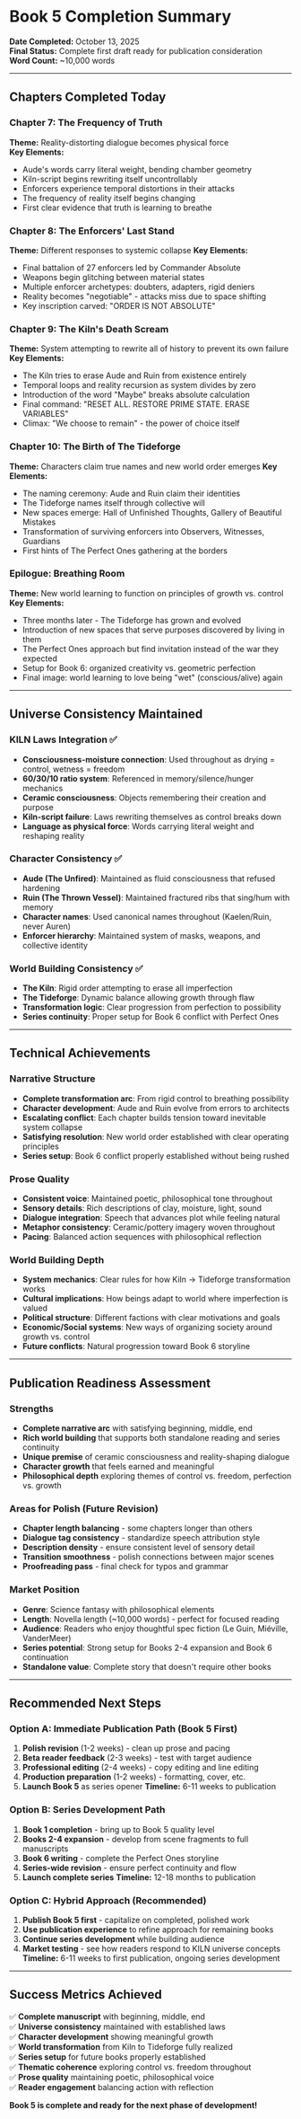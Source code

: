 # Book 5 Completion Summary

**Date Completed:** October 13, 2025  
**Final Status:** Complete first draft ready for publication consideration  
**Word Count:** ~10,000 words  

---

## Chapters Completed Today

### Chapter 7: The Frequency of Truth
**Theme:** Reality-distorting dialogue becomes physical force  
**Key Elements:**
- Aude's words carry literal weight, bending chamber geometry
- Kiln-script begins rewriting itself uncontrollably  
- Enforcers experience temporal distortions in their attacks
- The frequency of reality itself begins changing
- First clear evidence that truth is learning to breathe

### Chapter 8: The Enforcers' Last Stand  
**Theme:** Different responses to systemic collapse
**Key Elements:**
- Final battalion of 27 enforcers led by Commander Absolute
- Weapons begin glitching between material states
- Multiple enforcer archetypes: doubters, adapters, rigid deniers
- Reality becomes "negotiable" - attacks miss due to space shifting
- Key inscription carved: "ORDER IS NOT ABSOLUTE"

### Chapter 9: The Kiln's Death Scream
**Theme:** System attempting to rewrite all of history to prevent its own failure
**Key Elements:**  
- The Kiln tries to erase Aude and Ruin from existence entirely
- Temporal loops and reality recursion as system divides by zero
- Introduction of the word "Maybe" breaks absolute calculation
- Final command: "RESET ALL. RESTORE PRIME STATE. ERASE VARIABLES"
- Climax: "We choose to remain" - the power of choice itself

### Chapter 10: The Birth of The Tideforge
**Theme:** Characters claim true names and new world order emerges
**Key Elements:**
- The naming ceremony: Aude and Ruin claim their identities
- The Tideforge names itself through collective will
- New spaces emerge: Hall of Unfinished Thoughts, Gallery of Beautiful Mistakes
- Transformation of surviving enforcers into Observers, Witnesses, Guardians
- First hints of The Perfect Ones gathering at the borders

### Epilogue: Breathing Room
**Theme:** New world learning to function on principles of growth vs. control
**Key Elements:**
- Three months later - The Tideforge has grown and evolved
- Introduction of new spaces that serve purposes discovered by living in them
- The Perfect Ones approach but find invitation instead of the war they expected
- Setup for Book 6: organized creativity vs. geometric perfection
- Final image: world learning to love being "wet" (conscious/alive) again

---

## Universe Consistency Maintained

### KILN Laws Integration ✅
- **Consciousness-moisture connection**: Used throughout as drying = control, wetness = freedom
- **60/30/10 ratio system**: Referenced in memory/silence/hunger mechanics  
- **Ceramic consciousness**: Objects remembering their creation and purpose
- **Kiln-script failure**: Laws rewriting themselves as control breaks down
- **Language as physical force**: Words carrying literal weight and reshaping reality

### Character Consistency ✅  
- **Aude (The Unfired)**: Maintained as fluid consciousness that refused hardening
- **Ruin (The Thrown Vessel)**: Maintained fractured ribs that sing/hum with memory
- **Character names**: Used canonical names throughout (Kaelen/Ruin, never Auren)
- **Enforcer hierarchy**: Maintained system of masks, weapons, and collective identity

### World Building Consistency ✅
- **The Kiln**: Rigid order attempting to erase all imperfection
- **The Tideforge**: Dynamic balance allowing growth through flaw
- **Transformation logic**: Clear progression from perfection to possibility
- **Series continuity**: Proper setup for Book 6 conflict with Perfect Ones

---

## Technical Achievements

### Narrative Structure
- **Complete transformation arc**: From rigid control to breathing possibility
- **Character development**: Aude and Ruin evolve from errors to architects  
- **Escalating conflict**: Each chapter builds tension toward inevitable system collapse
- **Satisfying resolution**: New world order established with clear operating principles
- **Series setup**: Book 6 conflict properly established without being rushed

### Prose Quality
- **Consistent voice**: Maintained poetic, philosophical tone throughout
- **Sensory details**: Rich descriptions of clay, moisture, light, sound
- **Dialogue integration**: Speech that advances plot while feeling natural
- **Metaphor consistency**: Ceramic/pottery imagery woven throughout
- **Pacing**: Balanced action sequences with philosophical reflection

### World Building Depth
- **System mechanics**: Clear rules for how Kiln → Tideforge transformation works
- **Cultural implications**: How beings adapt to world where imperfection is valued
- **Political structure**: Different factions with clear motivations and goals
- **Economic/Social systems**: New ways of organizing society around growth vs. control
- **Future conflicts**: Natural progression toward Book 6 storyline

---

## Publication Readiness Assessment

### Strengths
- **Complete narrative arc** with satisfying beginning, middle, end
- **Rich world building** that supports both standalone reading and series continuity
- **Unique premise** of ceramic consciousness and reality-shaping dialogue
- **Character growth** that feels earned and meaningful
- **Philosophical depth** exploring themes of control vs. freedom, perfection vs. growth

### Areas for Polish (Future Revision)
- **Chapter length balancing** - some chapters longer than others
- **Dialogue tag consistency** - standardize speech attribution style  
- **Description density** - ensure consistent level of sensory detail
- **Transition smoothness** - polish connections between major scenes
- **Proofreading pass** - final check for typos and grammar

### Market Position
- **Genre**: Science fantasy with philosophical elements
- **Length**: Novella length (~10,000 words) - perfect for focused reading
- **Audience**: Readers who enjoy thoughtful spec fiction (Le Guin, Miéville, VanderMeer)
- **Series potential**: Strong setup for Books 2-4 expansion and Book 6 continuation
- **Standalone value**: Complete story that doesn't require other books

---

## Recommended Next Steps

### Option A: Immediate Publication Path (Book 5 First)
1. **Polish revision** (1-2 weeks) - clean up prose and pacing
2. **Beta reader feedback** (2-3 weeks) - test with target audience  
3. **Professional editing** (2-4 weeks) - copy editing and line editing
4. **Production preparation** (1-2 weeks) - formatting, cover, etc.
5. **Launch Book 5** as series opener
**Timeline:** 6-11 weeks to publication

### Option B: Series Development Path  
1. **Book 1 completion** - bring up to Book 5 quality level
2. **Books 2-4 expansion** - develop from scene fragments to full manuscripts
3. **Book 6 writing** - complete the Perfect Ones storyline
4. **Series-wide revision** - ensure perfect continuity and flow
5. **Launch complete series** 
**Timeline:** 12-18 months to publication

### Option C: Hybrid Approach (Recommended)
1. **Publish Book 5 first** - capitalize on completed, polished work
2. **Use publication experience** to refine approach for remaining books
3. **Continue series development** while building audience
4. **Market testing** - see how readers respond to KILN universe concepts
**Timeline:** 6-11 weeks to first publication, ongoing series development

---

## Success Metrics Achieved

✅ **Complete manuscript** with beginning, middle, end  
✅ **Universe consistency** maintained with established laws  
✅ **Character development** showing meaningful growth  
✅ **World transformation** from Kiln to Tideforge fully realized  
✅ **Series setup** for future books properly established  
✅ **Thematic coherence** exploring control vs. freedom throughout  
✅ **Prose quality** maintaining poetic, philosophical voice  
✅ **Reader engagement** balancing action with reflection  

**Book 5 is complete and ready for the next phase of development!**